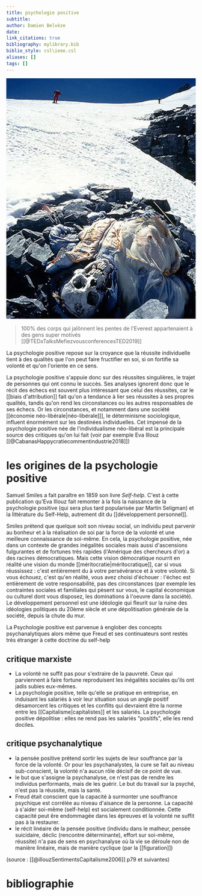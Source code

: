 ```yaml
---
title: psychologie positive
subtitle:
author: Damien Belvèze
date: 
link_citations: true
bibliography: mylibrary.bib
biblio_style: csl\ieee.csl
aliases: []
tags: []
---
```


![dead bodies](images/dead_bodies_everest.jpg)

> 100% des corps qui jalônnent les pentes de l'Everest appartenaient à des gens super motivés
[[@TEDxTalksMefiezvousconferencesTED2019]]


La psychologie positive repose sur la croyance que la réussite individuelle tient à des qualités que l'on peut faire fructifier en soi, si on fortifie sa volonté et qu'on l'oriente en ce sens. 

La psychologie positive s'appuie donc sur des réussites singulières, le trajet de personnes qui ont connu le succès. Ses analyses ignorent donc que  le récit des échecs est souvent plus intéressant que celui des réussites, car le [[biais d'attribution]] fait qu'on a tendance à lier ses réussites à ses propres qualités, tandis qu'on rend les circonstances ou les autres responsables de ses échecs. Or les circonstances, et notamment dans une société [[économie néo-libérale|néo-libérale]]], le déterminisme sociologique, influent énormément sur les destinées individuelles. Cet impensé de la psychologie positive née de l'individualisme néo-libéral est la principale source des critiques qu'on lui fait (voir par exemple Eva Illouz [[@CabanasHappycratiecommentindustrie2018]])


# les origines de la psychologie positive

Samuel Smiles a fait paraître en 1859 son livre *Self-help*. C'est à cette publication qu'Eva Illouz fait remonter à la fois la naissance de la psychologie positive (qui sera plus tard popularisée par Martin Seligman) et la littérature du Self-Help, autrement dit du [[développement personnel]].

Smiles prétend que quelque soit son niveau social, un individu peut parvenir au bonheur et à la réalisation de soi par la force de la volonté et une meilleure connaissance de soi-même.
En cela, la psychologie positive, née dans un contexte de grandes inégalités sociales mais aussi d'ascensions fulgurantes et de fortunes très rapides (l'Amérique des chercheurs d'or) a des racines démocratiques. Mais cette vision démocratique nourrit en réalité une vision du monde [[méritocratie|méritocratique]], car si vous réussissez : c'est entièrement du à votre persévérance et à votre volonté. Si vous échouez, c'est qu'en réalité, vous avez choisi d'échouer : l'échec est entièrement de votre responsabilité, pas des circonstances (par exemple les contraintes sociales et familiales qui pèsent sur vous, le capital économique ou culturel dont vous disposez, les dominations à l'oeuvre dans la société). Le développement personnel est une idéologie qui fleurit sur la ruine des idéologies politiques du 20ème siècle et une dépolitisation générale de la société, depuis la chute du mur. 

La Psychologie positive est parvenue à englober des concepts psychanalytiques alors même que Freud et ses continuateurs  sont restés très étranger à cette doctrine du self-help

## critique marxiste

- La volonté ne suffit pas pour s'extraire de la pauvreté. Ceux qui parviennent à faire fortune reproduisent les inégalités sociales qu'ils ont jadis subies eux-mêmes.
- La psychologie positive, telle qu'elle se pratique en entreprise, en induisant les salariés à voir leur situation sous un angle positif désamorcent les critiques et les conflits qui devraient être la norme entre les [[Capitalisme|capitalistes]] et les salariés. La psychologie positive dépolitise : elles ne rend pas les salariés "positifs", elle les rend dociles.

## critique psychanalytique

- la pensée positive prétend sortir les sujets de leur souffrance par la force de la volonté. Or pour les psychanalystes, la cure se fait au niveau sub-conscient, la volonté n'a aucun rôle décisif de ce point de vue.
- le but que s'assigne la psychanalyse, ce n'est pas de rendre les individus performants, mais de les guérir. Le but du travail sur la psyché, n'est pas la réussite, mais la santé.
- Freud était conscient que la capacité à surmonter une souffrance psychique est corrélée au niveau d'aisance de la personne. La capacité à s'aider soi-même (self-help) est socialement conditionnée. Cette capacité peut êre endommagée dans les épreuves et la volonté ne suffit pas à la restaurer.
- le récit linéaire de la pensée positive (individu dans le malheur, pensée suicidaire, déclic (rencontre déterminante), effort sur soi-même, réussite) n'a pas de sens en psychanalyse où la vie se déroule non de manière linéaire, mais de manière cyclique (par la [[figuration]])

(source : [[@illouzSentimentsCapitalisme2006]] p79 et suivantes)



# bibliographie

